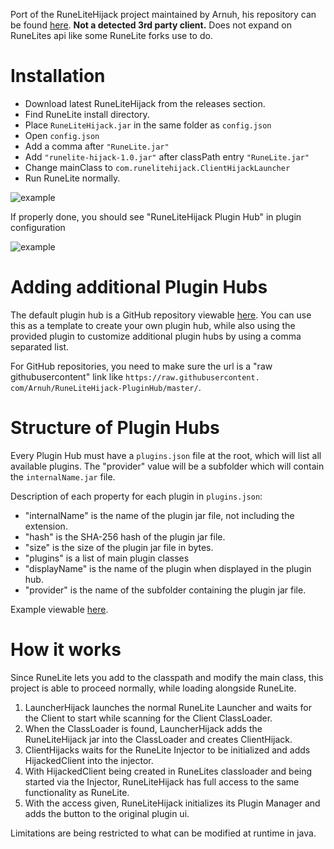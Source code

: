 Port of the RuneLiteHijack project maintained by Arnuh, his repository can be found [here](https://github.com/Arnuh/RuneLiteHijack).
**Not a detected 3rd party client.** Does not expand on RuneLites api like some RuneLite forks use to do.

# Installation

- Download latest RuneLiteHijack from the releases section.
- Find RuneLite install directory.
- Place `RuneLiteHijack.jar` in the same folder as `config.json`
- Open `config.json`
- Add a comma after `"RuneLite.jar"`
- Add `"runelite-hijack-1.0.jar"` after classPath entry `"RuneLite.jar"`
- Change mainClass to `com.runelitehijack.ClientHijackLauncher`
- Run RuneLite normally.

![example](https://im.arnah.ca/3cB8zf5ZaE.png)

If properly done, you should see "RuneLiteHijack Plugin Hub" in plugin configuration

![example](https://im.arnah.ca/Bn1tEIgJLC9rWGF.png)

# Adding additional Plugin Hubs

The default plugin hub is a GitHub repository viewable [here](https://github.com/Arnuh/RuneLiteHijack-PluginHub). You can use this as a template to create
your own plugin hub, while also using the provided plugin to customize additional plugin hubs by using a comma separated list.

For GitHub repositories, you need to make sure the url is a "raw githubusercontent" link like `https://raw.githubusercontent.
com/Arnuh/RuneLiteHijack-PluginHub/master/`.

# Structure of Plugin Hubs

Every Plugin Hub must have a `plugins.json` file at the root, which will list all available plugins. The "provider" value will be a subfolder which will
contain the `internalName.jar` file.

Description of each property for each plugin in `plugins.json`:

- "internalName" is the name of the plugin jar file, not including the extension.
- "hash" is the SHA-256 hash of the plugin jar file.
- "size" is the size of the plugin jar file in bytes.
- "plugins" is a list of main plugin classes
- "displayName" is the name of the plugin when displayed in the plugin hub.
- "provider" is the name of the subfolder containing the plugin jar file.

Example viewable [here](https://github.com/Arnuh/RuneLiteHijack-PluginHub/tree/master).

# How it works

Since RuneLite lets you add to the classpath and modify the main class, this project is able to proceed normally, while loading alongside RuneLite.

1. LauncherHijack launches the normal RuneLite Launcher and waits for the Client to start while scanning for the Client ClassLoader.
2. When the ClassLoader is found, LauncherHijack adds the RuneLiteHijack jar into the ClassLoader and creates ClientHijack.
3. ClientHijacks waits for the RuneLite Injector to be initialized and adds HijackedClient into the injector.
4. With HijackedClient being created in RuneLites classloader and being started via the Injector, RuneLiteHijack has full access to the same functionality as
   RuneLite.
5. With the access given, RuneLiteHijack initializes its Plugin Manager and adds the button to the original plugin ui.

Limitations are being restricted to what can be modified at runtime in java.
